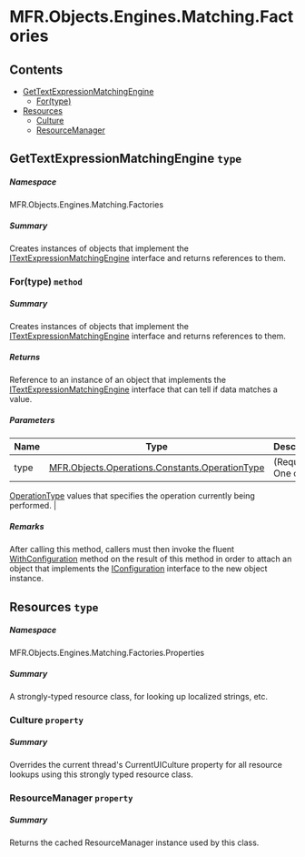 <a name='assembly'></a>
# MFR.Objects.Engines.Matching.Factories

## Contents

- [GetTextExpressionMatchingEngine](#T-MFR-Objects-Engines-Matching-Factories-GetTextExpressionMatchingEngine 'MFR.Objects.Engines.Matching.Factories.GetTextExpressionMatchingEngine')
  - [For(type)](#M-MFR-Objects-Engines-Matching-Factories-GetTextExpressionMatchingEngine-For-MFR-Objects-Operations-Constants-OperationType- 'MFR.Objects.Engines.Matching.Factories.GetTextExpressionMatchingEngine.For(MFR.Objects.Operations.Constants.OperationType)')
- [Resources](#T-MFR-Objects-Engines-Matching-Factories-Properties-Resources 'MFR.Objects.Engines.Matching.Factories.Properties.Resources')
  - [Culture](#P-MFR-Objects-Engines-Matching-Factories-Properties-Resources-Culture 'MFR.Objects.Engines.Matching.Factories.Properties.Resources.Culture')
  - [ResourceManager](#P-MFR-Objects-Engines-Matching-Factories-Properties-Resources-ResourceManager 'MFR.Objects.Engines.Matching.Factories.Properties.Resources.ResourceManager')

<a name='T-MFR-Objects-Engines-Matching-Factories-GetTextExpressionMatchingEngine'></a>
## GetTextExpressionMatchingEngine `type`

##### Namespace

MFR.Objects.Engines.Matching.Factories

##### Summary

Creates instances of objects that implement the
[ITextExpressionMatchingEngine](#T-MFR-Objects-ITextExpressionMatchingEngine 'MFR.Objects.ITextExpressionMatchingEngine')
interface and
returns references to them.

<a name='M-MFR-Objects-Engines-Matching-Factories-GetTextExpressionMatchingEngine-For-MFR-Objects-Operations-Constants-OperationType-'></a>
### For(type) `method`

##### Summary

Creates instances of objects that implement the
[ITextExpressionMatchingEngine](#T-MFR-Objects-ITextExpressionMatchingEngine 'MFR.Objects.ITextExpressionMatchingEngine')
interface
and returns references to them.

##### Returns

Reference to an instance of an object that
implements the
[ITextExpressionMatchingEngine](#T-MFR-Objects-ITextExpressionMatchingEngine 'MFR.Objects.ITextExpressionMatchingEngine')
interface
that can tell if data matches a value.

##### Parameters

| Name | Type | Description |
| ---- | ---- | ----------- |
| type | [MFR.Objects.Operations.Constants.OperationType](#T-MFR-Objects-Operations-Constants-OperationType 'MFR.Objects.Operations.Constants.OperationType') | (Required.) One of the
[OperationType](#T-MFR-Objects-OperationType 'MFR.Objects.OperationType')
values that
specifies the operation currently being performed. |

##### Remarks

After calling this method, callers must
then invoke the fluent
[WithConfiguration](#M-MFR-Objects-ITextExpressionMatchingEngine-WithConfiguration 'MFR.Objects.ITextExpressionMatchingEngine.WithConfiguration')
method on the result of this method in order to attach an object
that implements the
[IConfiguration](#T-MFR-Objects-IConfiguration 'MFR.Objects.IConfiguration')
interface to the
new object instance.

<a name='T-MFR-Objects-Engines-Matching-Factories-Properties-Resources'></a>
## Resources `type`

##### Namespace

MFR.Objects.Engines.Matching.Factories.Properties

##### Summary

A strongly-typed resource class, for looking up localized strings, etc.

<a name='P-MFR-Objects-Engines-Matching-Factories-Properties-Resources-Culture'></a>
### Culture `property`

##### Summary

Overrides the current thread's CurrentUICulture property for all
  resource lookups using this strongly typed resource class.

<a name='P-MFR-Objects-Engines-Matching-Factories-Properties-Resources-ResourceManager'></a>
### ResourceManager `property`

##### Summary

Returns the cached ResourceManager instance used by this class.
